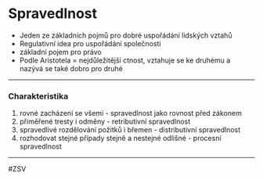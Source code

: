 # Spravedlnost

- Jeden ze základních pojmů pro dobré uspořádání lidských vztahů
- Regulativní idea pro uspořádání společnosti
- základní pojem pro právo
- Podle Aristotela = nejdůležitější ctnost, vztahuje se ke druhému a nazývá se také dobro pro druhé

---

### Charakteristika
1) rovné zacházení se všemi - spravedlnost jako rovnost před zákonem
2) přiměřené tresty i odměny - retributivní spravedlnost
3) spravedlivé rozdělování požitků i břemen - distributivní spravedlnost
4) rozhodovat stejné případy stejně a nestejné odlišné - procesní spravedlnost

---
#ZSV 